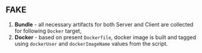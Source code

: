 ## FAKE

1. **Bundle** - all necessary artifacts for both Server and Client are collected for following `Docker` target,
1. **Docker** - based on present `Dockerfile`, docker image is built and tagged using `dockerUser` and `dockerImageName` values from the script.
